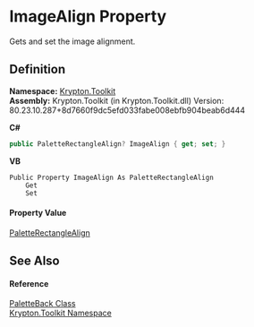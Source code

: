 # ImageAlign Property


Gets and set the image alignment.



## Definition
**Namespace:** <a href="79d2eac2-21f4-54ff-7552-b20c33c30600.md">Krypton.Toolkit</a>  
**Assembly:** Krypton.Toolkit (in Krypton.Toolkit.dll) Version: 80.23.10.287+8d7660f9dc5efd033fabe008ebfb904beab6d444

**C#**
``` C#
public PaletteRectangleAlign? ImageAlign { get; set; }
```
**VB**
``` VB
Public Property ImageAlign As PaletteRectangleAlign
	Get
	Set
```



#### Property Value
<a href="a08dda3c-812d-0f91-9954-af55a04393ca.md">PaletteRectangleAlign</a>

## See Also


#### Reference
<a href="83e73f8f-6bf0-dca7-bfaa-c738568ff766.md">PaletteBack Class</a>  
<a href="79d2eac2-21f4-54ff-7552-b20c33c30600.md">Krypton.Toolkit Namespace</a>  
